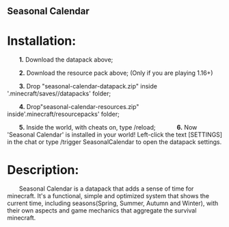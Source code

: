## **Seasonal Calendar**

# **Installation:**

  **1.** Download the datapack above;

  **2.** Download the resource pack above; (Only if you are playing 1.16+)

  **3.** Drop "seasonal-calendar-datapack.zip" inside '.minecraft/saves/<world>/datapacks' folder;

  **4.** Drop"seasonal-calendar-resources.zip" inside'.minecraft/resourcepacks' folder;

  **5.** Inside the world, with cheats on, type /reload;
 
  **6.** Now 'Seasonal Calendar' is installed in your world! Left-click the text [​SETTINGS] in the chat or type /trigger SeasonalCalendar to open the datapack settings.


# **Description:**
  Seasonal Calendar is a datapack that adds a sense of time for minecraft. It's a functional, simple and optimized system that shows the current time, including seasons(Spring, Summer, Autumn and Winter), with their own aspects and game mechanics that aggregate the survival minecraft.
